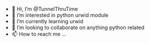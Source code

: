 - 👋 Hi, I’m @TunnelThruTime
- 👀 I’m interested in python urwid module 
- 🌱 I’m currently learning urwid
- 💞️ I’m looking to collaborate on anything python related
- 📫 How to reach me ...

<!---
TunnelThruTime/TunnelThruTime is a ✨ special ✨ repository because its `README.md` (this file) appears on your GitHub profile.
You can click the Preview link to take a look at your changes.
--->
